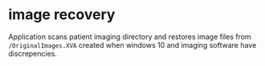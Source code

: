 # image recovery

Application scans patient imaging directory and restores image files from `/OriginalImages.XVA` created when windows 10 and imaging software have discrepencies.